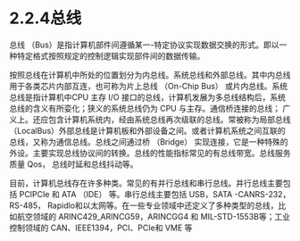 # 2.2.4总线

总线 （Bus）是指计算机部件间遵循某一-特定协议实现数据交换的形式。即以一种特定格式按照规定的控制逻辑实现部件间的数据传输。

按照总线在计算机中所处的位置划分为内总线。系统总线和外部总线。其中内总线用于各类芯片内部互连，也可称为片上总线 （On-Chip Bus） 或片内总线。系统总线是指计算机中CPU  主存  I/O 接口的总线，计算机发展为多总线结构后，系统总线的含义有所娈化；狭义的系统总线仍为 CPU 与主存。通信桥连接的总线；  广义上。还应包含计算机系统内，经由系统总线再次级联的总线。常被称为局部总线 （LocalBus）外部总线是计算机板和外部设备之间。或者计算机系统之间互联的总线，又称为通信总线。总线之间通过桥 （Bridge） 实现连接，它是一种特殊的外设。主要实现总线协议间的转换。总线的性能指标常见的有总线带宽。总线服务质量 Qos， 总线时延和总线抖动等。

目前，计算机总线存在许多种类。常见的有并行总线和串行总线。并行总线主要包括 PCIPCIe 和 ATA （IDE） 等。串行总线主要包括 USB，SATA -CANRS-232，RS-485， Rapidlo和以太网等。在一些专业领域中还定义了多种类型的总线，比如航空领域的 ARINC429_ARINCG59，ARINCGG4 和 MIL-STD-1553B等；工业控制领域的 CAN、IEEE1394，PCI、PCIe和 VME 等